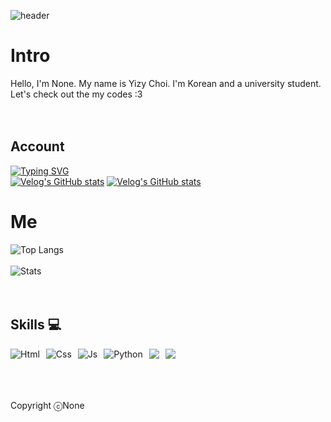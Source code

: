 ![header](https://capsule-render.vercel.app/api?type=Venom&color=10:a18cd1,100:fbc2eb&height=300&section=header&text=None's%20Code&fontSize=90&stroke=a18cd1&strokeWidth=3)


# Intro 
Hello, I'm None.
My name is Yizy Choi. I'm Korean and a university student.
Let's check out the my codes :3
<br/>
<br/>
<br/>

## Account
[![Typing SVG](https://readme-typing-svg.demolab.com/?lines=My+Social+Account;Please+follow+and+check)](https://git.io/typing-svg)
<br/>
[![Velog's GitHub stats](https://velog-readme-stats.vercel.app/api/badge?name=takeitez)](https://velog.io/@takeitez/posts) 
[![Velog's GitHub stats](https://velog-readme-stats.vercel.app/api?name=takeitez&color=dark)](https://velog.io/@takeitez/posts)
  
# Me
![Top Langs](https://github-readme-stats.vercel.app/api/top-langs/?username=Takeeatez&layout=compact)
<br/><br/>
![Stats](https://github-readme-stats.vercel.app/api?username=Takeeatez&show_icons=true&theme=radical)
<br/>
<br/>
<br/>


## Skills 💻
<div style="display:flex;gap:10px;flex-wrap:wrap;">
  <img alt="Html" src ="https://img.shields.io/badge/HTML5-E34F26.svg?&style=for-the-badge&logo=HTML5&logoColor=white"/> 
  <img alt="Css" src ="https://img.shields.io/badge/CSS3-1572B6.svg?&style=for-the-badge&logo=CSS3&logoColor=white"/> 
  <img alt="Js" src="https://img.shields.io/badge/js-F7DF1E?style=for-the-badge&logo=javascript&logoColor=black">
  <img alt="Python" src ="https://img.shields.io/badge/Python-3776AB.svg?&style=for-the-badge&logo=Python&logoColor=white"/> 
  <img src="https://img.shields.io/badge/react-61DAFB?style=for-the-badge&logo=react&logoColor=black">
  <img src="https://img.shields.io/badge/MySQL-4479A1?style=for-the-badge&logo=mysql&logoColor=white">
</div>
 
</div>
<br />
<br />
<br />

Copyright ⓒNone
